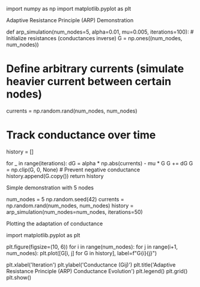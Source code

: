 import numpy as np import matplotlib.pyplot as plt

Adaptive Resistance Principle (ARP) Demonstration

def arp_simulation(num_nodes=5, alpha=0.01, mu=0.005, iterations=100): # Initialize resistances (conductances inverse) G = np.ones((num_nodes, num_nodes))

# Define arbitrary currents (simulate heavier current between certain nodes)
currents = np.random.rand(num_nodes, num_nodes)

# Track conductance over time
history = []

for _ in range(iterations):
    dG = alpha * np.abs(currents) - mu * G
    G += dG
    G = np.clip(G, 0, None)  # Prevent negative conductance
    history.append(G.copy())
return history

Simple demonstration with 5 nodes

num_nodes = 5 np.random.seed(42) currents = np.random.rand(num_nodes, num_nodes) history = arp_simulation(num_nodes=num_nodes, iterations=50)

Plotting the adaptation of conductance

import matplotlib.pyplot as plt

plt.figure(figsize=(10, 6)) for i in range(num_nodes): for j in range(i+1, num_nodes): plt.plot([G[i, j] for G in history], label=f"G{i}{j}")

plt.xlabel('Iteration') plt.ylabel('Conductance (Gij)') plt.title('Adaptive Resistance Principle (ARP) Conductance Evolution') plt.legend() plt.grid() plt.show()

